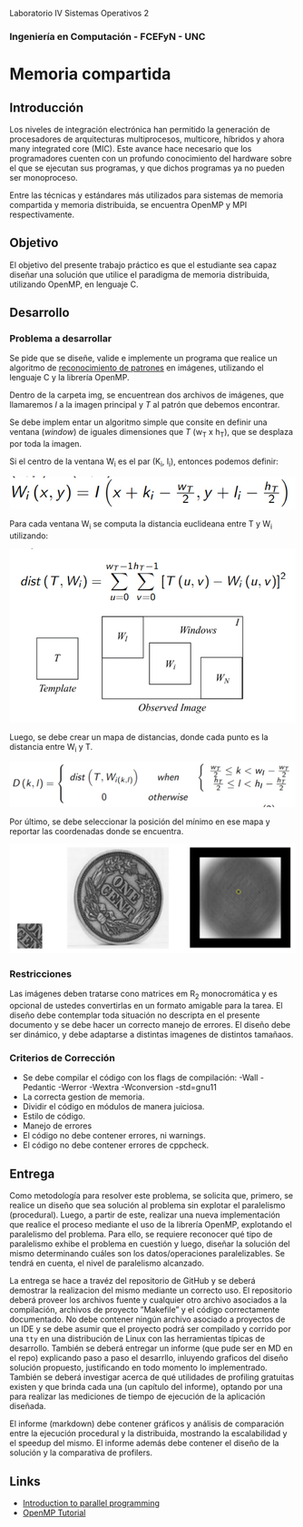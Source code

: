 Laboratorio IV Sistemas Operativos 2 
### Ingeniería en Computación - FCEFyN - UNC
# Memoria compartida

## Introducción
Los niveles de integración electrónica han permitido la generación de procesadores de arquitecturas multiprocesos, multicore, híbridos y ahora many integrated core (MIC). Este avance hace necesario que los programadores cuenten con un profundo conocimiento del hardware sobre el que se ejecutan sus programas, y que dichos programas ya no pueden ser monoproceso.

Entre las técnicas y estándares más utilizados para sistemas de memoria compartida y memoria distribuida, se encuentra OpenMP y MPI respectivamente.

## Objetivo
El objetivo del presente trabajo práctico es que el estudiante sea capaz diseñar una solución que utilice el paradigma de memoria distribuida, utilizando OpenMP, en lenguaje C.

## Desarrollo
### Problema a desarrollar
Se pide que se diseñe, valide e implemente un programa que realice un algoritmo de [reconocimiento de patrones](https://en.wikipedia.org/wiki/Pattern_recognition) en imágenes, utilizando el lenguaje C y la librería OpenMP.

Dentro de la carpeta img, se encuentrean dos archivos de imágenes, que llamaremos _I_ a la imagen principal y _T_ al patrón que debemos encontrar. 

Se debe implem entar un algoritmo simple que consite en definir una ventana (_window_) de iguales dimensiones que _T_ (w<sub>T</sub> x h<sub>T</sub>), que se desplaza por toda la imagen.

Si el centro de la ventana  W<sub>i</sub> es el par (K<sub>i</sub>, I<sub>i</sub>), entonces podemos definir:

![sistema_de_coordenadas](.docimg/coords.png)


Para cada ventana W<sub>i</sub> se computa la distancia euclideana entre T y W<sub>i</sub> utilizando:

![dist](.docimg/dist.png)

Luego, se debe crear un mapa de distancias, donde cada punto es la distancia entre  W<sub>i</sub> y T.

![mapa](.docimg/dist_map.png)

Por último, se debe seleccionar la posición del mínimo en ese mapa y reportar las coordenadas donde se encuentra.

![ejemplo](.docimg/ejemplo.png)


### Restricciones
Las imágenes deben tratarse cono matrices em R<sub>2</sub> monocromática y es opcional de ustedes convertirlas en un formato amigable para la tarea.
El diseño debe contemplar toda situación no descripta en el presente documento y se debe hacer un correcto manejo de errores.
El diseño debe ser dinámico, y debe adaptarse a distintas imagenes de distintos tamañaos.

### Criterios de Corrección
- Se debe compilar el código con los flags de compilación: 
     -Wall -Pedantic -Werror -Wextra -Wconversion -std=gnu11
- La correcta gestion de memoria.
- Dividir el código en módulos de manera juiciosa.
- Estilo de código.
- Manejo de errores
- El código no debe contener errores, ni warnings.
- El código no debe contener errores de cppcheck.

## Entrega
Como metodología para resolver este problema, se solicita que, primero, se realice un diseño que sea solución al problema sin explotar el paralelismo (procedural). Luego, a partir de este, realizar una nueva implementación que realice el proceso mediante el uso de la librería OpenMP, explotando el paralelismo del problema. Para ello, se requiere reconocer qué tipo de paralelismo exhibe el problema en cuestión y luego, diseñar la solución del mismo determinando cuáles son los datos/operaciones paralelizables. Se tendrá en cuenta, el nivel de paralelismo alcanzado.

La entrega se hace a travéz del repositorio de GitHub y se deberá demostrar la realizacion del mismo mediante un correcto uso. El repositorio deberá proveer los archivos fuente y cualquier otro archivo asociados a la compilación, archivos  de  proyecto  ”Makefile”  y  el  código correctamente documentado. No debe contener ningún archivo asociado a proyectos de un IDE y se debe asumir que el proyecto podrá ser compilado y corrido por una `tty` en una distribución de Linux con las herramientas típicas de desarrollo. También se deberá entregar un informe (que pude ser en MD en el repo) explicando paso a paso el desarrllo, inluyendo graficos del diseño solución propuesto, justificando en todo momento lo implementrado.
También se deberá investigar acerca de qué utilidades de profiling gratuitas existen y que brinda cada una (un capítulo del informe), optando por una para realizar las mediciones de tiempo de ejecución de la aplicación diseñada.

El informe (markdown) debe contener gráficos y análisis de comparación entre la ejecución procedural y la distribuida, mostrando la escalabilidad y el speedup del mismo. El informe además debe contener el diseño de la solución y la comparativa de profilers.

## Links
- [Introduction to parallel programming](https://hpc.llnl.gov/documentation/tutorials/introduction-parallel-computing-tutorial)
- [OpenMP Tutorial](https://hpc-tutorials.llnl.gov/openmp/)
